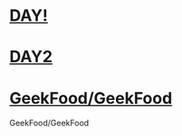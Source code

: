 <h1><a href="https://saggyintoit.github.io/MYReactJS/Day1/Index.html">DAY!</h1></a>
<h1><a href="https://saggyintoit.github.io/MYReactJS/Day2/index.html">DAY2</h1></a>
<h1><a href="https://saggyintoit.github.io/MYReactJS/GeekFood/GeekFood/index.html">GeekFood/GeekFood</h1></a>GeekFood/GeekFood
